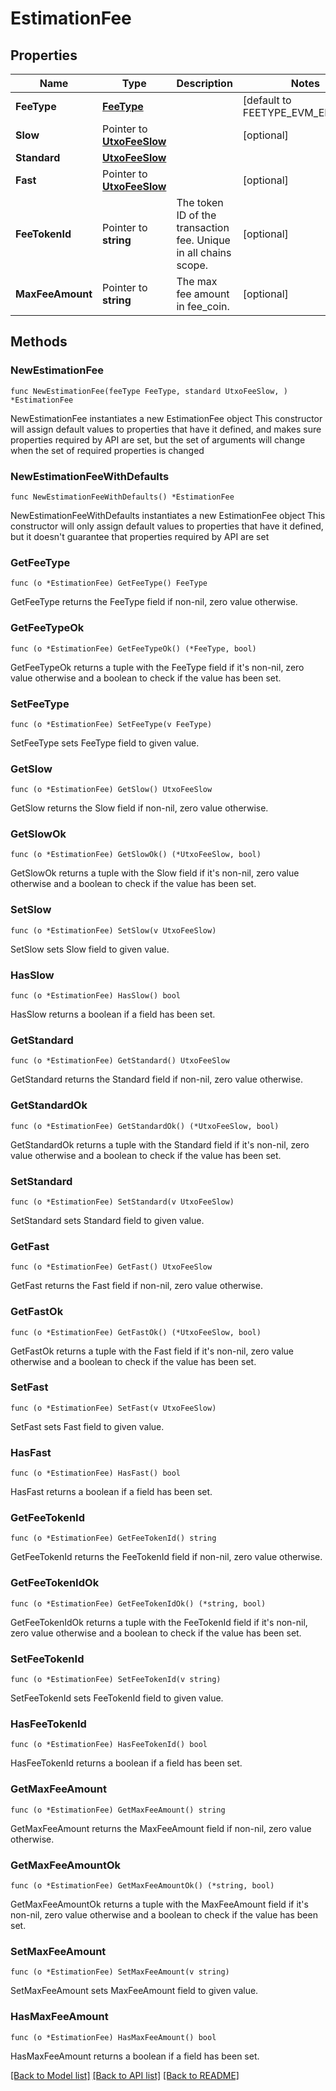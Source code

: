 # EstimationFee

## Properties

Name | Type | Description | Notes
------------ | ------------- | ------------- | -------------
**FeeType** | [**FeeType**](FeeType.md) |  | [default to FEETYPE_EVM_EIP_1559]
**Slow** | Pointer to [**UtxoFeeSlow**](UtxoFeeSlow.md) |  | [optional] 
**Standard** | [**UtxoFeeSlow**](UtxoFeeSlow.md) |  | 
**Fast** | Pointer to [**UtxoFeeSlow**](UtxoFeeSlow.md) |  | [optional] 
**FeeTokenId** | Pointer to **string** | The token ID of the transaction fee. Unique in all chains scope. | [optional] 
**MaxFeeAmount** | Pointer to **string** | The max fee amount in fee_coin. | [optional] 

## Methods

### NewEstimationFee

`func NewEstimationFee(feeType FeeType, standard UtxoFeeSlow, ) *EstimationFee`

NewEstimationFee instantiates a new EstimationFee object
This constructor will assign default values to properties that have it defined,
and makes sure properties required by API are set, but the set of arguments
will change when the set of required properties is changed

### NewEstimationFeeWithDefaults

`func NewEstimationFeeWithDefaults() *EstimationFee`

NewEstimationFeeWithDefaults instantiates a new EstimationFee object
This constructor will only assign default values to properties that have it defined,
but it doesn't guarantee that properties required by API are set

### GetFeeType

`func (o *EstimationFee) GetFeeType() FeeType`

GetFeeType returns the FeeType field if non-nil, zero value otherwise.

### GetFeeTypeOk

`func (o *EstimationFee) GetFeeTypeOk() (*FeeType, bool)`

GetFeeTypeOk returns a tuple with the FeeType field if it's non-nil, zero value otherwise
and a boolean to check if the value has been set.

### SetFeeType

`func (o *EstimationFee) SetFeeType(v FeeType)`

SetFeeType sets FeeType field to given value.


### GetSlow

`func (o *EstimationFee) GetSlow() UtxoFeeSlow`

GetSlow returns the Slow field if non-nil, zero value otherwise.

### GetSlowOk

`func (o *EstimationFee) GetSlowOk() (*UtxoFeeSlow, bool)`

GetSlowOk returns a tuple with the Slow field if it's non-nil, zero value otherwise
and a boolean to check if the value has been set.

### SetSlow

`func (o *EstimationFee) SetSlow(v UtxoFeeSlow)`

SetSlow sets Slow field to given value.

### HasSlow

`func (o *EstimationFee) HasSlow() bool`

HasSlow returns a boolean if a field has been set.

### GetStandard

`func (o *EstimationFee) GetStandard() UtxoFeeSlow`

GetStandard returns the Standard field if non-nil, zero value otherwise.

### GetStandardOk

`func (o *EstimationFee) GetStandardOk() (*UtxoFeeSlow, bool)`

GetStandardOk returns a tuple with the Standard field if it's non-nil, zero value otherwise
and a boolean to check if the value has been set.

### SetStandard

`func (o *EstimationFee) SetStandard(v UtxoFeeSlow)`

SetStandard sets Standard field to given value.


### GetFast

`func (o *EstimationFee) GetFast() UtxoFeeSlow`

GetFast returns the Fast field if non-nil, zero value otherwise.

### GetFastOk

`func (o *EstimationFee) GetFastOk() (*UtxoFeeSlow, bool)`

GetFastOk returns a tuple with the Fast field if it's non-nil, zero value otherwise
and a boolean to check if the value has been set.

### SetFast

`func (o *EstimationFee) SetFast(v UtxoFeeSlow)`

SetFast sets Fast field to given value.

### HasFast

`func (o *EstimationFee) HasFast() bool`

HasFast returns a boolean if a field has been set.

### GetFeeTokenId

`func (o *EstimationFee) GetFeeTokenId() string`

GetFeeTokenId returns the FeeTokenId field if non-nil, zero value otherwise.

### GetFeeTokenIdOk

`func (o *EstimationFee) GetFeeTokenIdOk() (*string, bool)`

GetFeeTokenIdOk returns a tuple with the FeeTokenId field if it's non-nil, zero value otherwise
and a boolean to check if the value has been set.

### SetFeeTokenId

`func (o *EstimationFee) SetFeeTokenId(v string)`

SetFeeTokenId sets FeeTokenId field to given value.

### HasFeeTokenId

`func (o *EstimationFee) HasFeeTokenId() bool`

HasFeeTokenId returns a boolean if a field has been set.

### GetMaxFeeAmount

`func (o *EstimationFee) GetMaxFeeAmount() string`

GetMaxFeeAmount returns the MaxFeeAmount field if non-nil, zero value otherwise.

### GetMaxFeeAmountOk

`func (o *EstimationFee) GetMaxFeeAmountOk() (*string, bool)`

GetMaxFeeAmountOk returns a tuple with the MaxFeeAmount field if it's non-nil, zero value otherwise
and a boolean to check if the value has been set.

### SetMaxFeeAmount

`func (o *EstimationFee) SetMaxFeeAmount(v string)`

SetMaxFeeAmount sets MaxFeeAmount field to given value.

### HasMaxFeeAmount

`func (o *EstimationFee) HasMaxFeeAmount() bool`

HasMaxFeeAmount returns a boolean if a field has been set.


[[Back to Model list]](../README.md#documentation-for-models) [[Back to API list]](../README.md#documentation-for-api-endpoints) [[Back to README]](../README.md)


